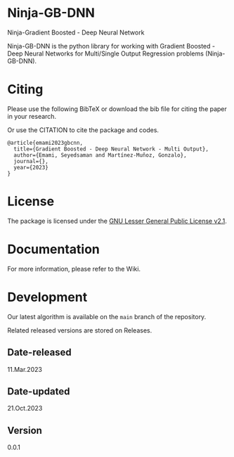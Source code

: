 # Ninja-GB-DNN

Ninja-Gradient Boosted - Deep Neural Network

Ninja-GB-DNN is the python library for working with Gradient Boosted - Deep Neural Networks for Multi/Single Output Regression problems (Ninja-GB-DNN).

# Citing

Please use the following BibTeX or download the bib file for citing the paper in your research.

Or use the CITATION to cite the package and codes.

```
@article{emami2023gbcnn,
  title={Gradient Boosted - Deep Neural Network - Multi Output},
  author={Emami, Seyedsaman and Martínez-Muñoz, Gonzalo},
  journal={},
  year={2023}
}
```

# License

The package is licensed under the [GNU Lesser General Public License v2.1](https://github.com/GAA-UAM/GBNN/blob/main/LICENSE).

# Documentation

For more information, please refer to the Wiki.

# Development

Our latest algorithm is available on the `main` branch of the repository.

Related released versions are stored on Releases.

## Date-released

11.Mar.2023

## Date-updated

21.Oct.2023

## Version

0.0.1
